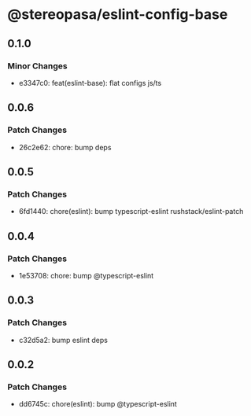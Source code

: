 # @stereopasa/eslint-config-base

## 0.1.0

### Minor Changes

- e3347c0: feat(eslint-base): flat configs js/ts

## 0.0.6

### Patch Changes

- 26c2e62: chore: bump deps

## 0.0.5

### Patch Changes

- 6fd1440: chore(eslint): bump typescript-eslint rushstack/eslint-patch

## 0.0.4

### Patch Changes

- 1e53708: chore: bump @typescript-eslint

## 0.0.3

### Patch Changes

- c32d5a2: bump eslint deps

## 0.0.2

### Patch Changes

- dd6745c: chore(eslint): bump @typescript-eslint
